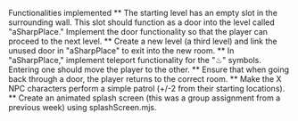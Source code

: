 Functionalities implemented
** The starting level has an empty slot in the surrounding wall. This slot should function as a door into the level called "aSharpPlace." Implement the door functionality so that the player can proceed to the next level.
** Create a new level (a third level) and link the unused door in "aSharpPlace" to exit into the new room.
** In "aSharpPlace," implement teleport functionality for the "♨︎" symbols. Entering one should move the player to the other.
** Ensure that when going back through a door, the player returns to the correct room.
** Make the X NPC characters perform a simple patrol (+/-2 from their starting locations).
** Create an animated splash screen (this was a group assignment from a previous week) using splashScreen.mjs.